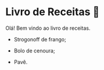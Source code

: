# Livro de Receitas :book:

Olá! Bem vindo ao livro de receitas. 

- Strogonoff de frango;

- Bolo de cenoura;

- Pavê.
